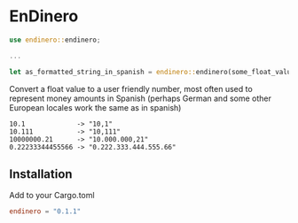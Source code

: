 # EnDinero

```rust
use endinero::endinero;

...

let as_formatted_string_in_spanish = endinero::endinero(some_float_value, max_decimals);
```

Convert a float value to a user friendly number, most often used to represent money amounts in Spanish (perhaps German and some other European locales work the same as in spanish)

```
10.1             -> "10,1"
10.111           -> "10,111"
10000000.21      -> "10.000.000,21"
0.22233344455566 -> "0.222.333.444.555.66"
```

## Installation

Add to your Cargo.toml
```toml
endinero = "0.1.1"
```
